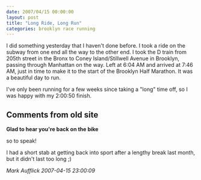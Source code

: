 ```yaml
---
date: 2007/04/15 00:00:00
layout: post
title: "Long Ride, Long Run"
categories: brooklyn race running
---
```


I did something yesterday that I haven't done before. I took a ride on the subway from one end all the way to the other end. I took the D train from 205th street in the Bronx to Coney Island/Stillwell Avenue in Brooklyn, passing through Manhattan on the way. Left at 6:04 AM and arrived at 7:46 AM, just in time to make it to the start of the Brooklyn Half Marathon. It was a beautiful day to run.

I've only been running for a few weeks since taking a "long" time off,
so I was happy with my 2:00:50 finish.

<div id="comment-box">
<h2>Comments from old site</h2>

<div class="one-comment">
<p><b>Glad to hear you're back on the bike</b></p>
<p>
so to speak!
</p>
<p>
I had a short stab at getting back into sport after a lengthy break
last month, but it didn't last too long ;)
</p>
<address class="signature">
<span class="author">Mark Aufflick</span>
<span class="date">2007-04-15 23:00:09</span>
</address>
</div>

</div>
